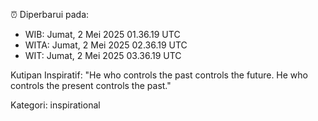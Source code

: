 ⏰ Diperbarui pada:
- WIB: Jumat, 2 Mei 2025 01.36.19 UTC
- WITA: Jumat, 2 Mei 2025 02.36.19 UTC
- WIT: Jumat, 2 Mei 2025 03.36.19 UTC

Kutipan Inspiratif:
"He who controls the past controls the future. He who controls the present controls the past."


Kategori: inspirational

